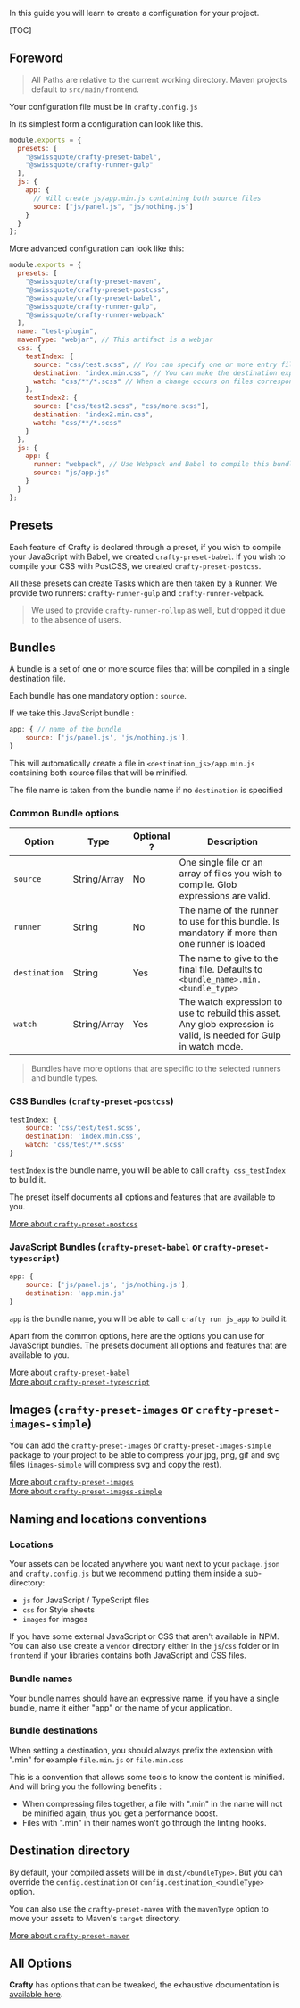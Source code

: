 In this guide you will learn to create a configuration for your project.

[TOC]

## Foreword

> All Paths are relative to the current working directory. Maven projects
> default to `src/main/frontend`.

Your configuration file must be in `crafty.config.js`

In its simplest form a configuration can look like this.

```javascript
module.exports = {
  presets: [
    "@swissquote/crafty-preset-babel",
    "@swissquote/crafty-runner-gulp"
  ],
  js: {
    app: {
      // Will create js/app.min.js containing both source files
      source: ["js/panel.js", "js/nothing.js"]
    }
  }
};
```

More advanced configuration can look like this:

```javascript
module.exports = {
  presets: [
    "@swissquote/crafty-preset-maven",
    "@swissquote/crafty-preset-postcss",
    "@swissquote/crafty-preset-babel",
    "@swissquote/crafty-runner-gulp",
    "@swissquote/crafty-runner-webpack"
  ],
  name: "test-plugin",
  mavenType: "webjar", // This artifact is a webjar
  css: {
    testIndex: {
      source: "css/test.scss", // You can specify one or more entry files
      destination: "index.min.css", // You can make the destination explicit
      watch: "css/**/*.scss" // When a change occurs on files corresponding to this patterns this task will be rerun
    },
    testIndex2: {
      source: ["css/test2.scss", "css/more.scss"],
      destination: "index2.min.css",
      watch: "css/**/*.scss"
    }
  },
  js: {
    app: {
      runner: "webpack", // Use Webpack and Babel to compile this bundle
      source: "js/app.js"
    }
  }
};
```

## Presets

Each feature of Crafty is declared through a preset, if you wish to compile your
JavaScript with Babel, we created `crafty-preset-babel`. If you wish to compile
your CSS with PostCSS, we created `crafty-preset-postcss`.

All these presets can create Tasks which are then taken by a Runner. We provide
two runners: `crafty-runner-gulp` and `crafty-runner-webpack`.

> We used to provide `crafty-runner-rollup` as well, but dropped it due to the absence of users.

## Bundles

A bundle is a set of one or more source files that will be compiled in a single
destination file.

Each bundle has one mandatory option : `source`.

If we take this JavaScript bundle :

```javascript
app: { // name of the bundle
    source: ['js/panel.js', 'js/nothing.js'],
}
```

This will automatically create a file in `<destination_js>/app.min.js`
containing both source files that will be minified.

The file name is taken from the bundle name if no `destination` is specified

### Common Bundle options

| Option        | Type         | Optional ? | Description                                                                                                        |
| ------------- | ------------ | ---------- | ------------------------------------------------------------------------------------------------------------------ |
| `source`      | String/Array | No         | One single file or an array of files you wish to compile. Glob expressions are valid.                              |
| `runner`      | String       | No         | The name of the runner to use for this bundle. Is mandatory if more than one runner is loaded                      |
| `destination` | String       | Yes        | The name to give to the final file. Defaults to `<bundle_name>.min.<bundle_type>`                                  |
| `watch`       | String/Array | Yes        | The watch expression to use to rebuild this asset. Any glob expression is valid, is needed for Gulp in watch mode. |

> Bundles have more options that are specific to the selected runners and bundle
> types.

### CSS Bundles (`crafty-preset-postcss`)

```javascript
testIndex: {
    source: 'css/test/test.scss',
    destination: 'index.min.css',
    watch: 'css/test/**.scss'
}
```

`testIndex` is the bundle name, you will be able to call `crafty css_testIndex`
to build it.

The preset itself documents all options and features that are available to you.

[More about `crafty-preset-postcss`](05_Packages/05_crafty-preset-postcss.md)

### JavaScript Bundles (`crafty-preset-babel` or `crafty-preset-typescript`)

```javascript
app: {
    source: ['js/panel.js', 'js/nothing.js'],
    destination: 'app.min.js'
}
```

`app` is the bundle name, you will be able to call `crafty run js_app` to build
it.

Apart from the common options, here are the options you can use for JavaScript
bundles. The presets document all options and features that are available to
you.

[More about `crafty-preset-babel`](05_Packages/05_crafty-preset-babel.md)<br />
[More about `crafty-preset-typescript`](05_Packages/05_crafty-preset-typescript.md)

## Images (`crafty-preset-images` or `crafty-preset-images-simple`)

You can add the `crafty-preset-images` or `crafty-preset-images-simple` package
to your project to be able to compress your jpg, png, gif and svg files
(`images-simple` will compress svg and copy the rest).

[More about `crafty-preset-images`](05_Packages/05_crafty-preset-images.md)<br />
[More about `crafty-preset-images-simple`](05_Packages/05_crafty-preset-images-simple.md)

## Naming and locations conventions

### Locations

Your assets can be located anywhere you want next to your `package.json` and
`crafty.config.js` but we recommend putting them inside a sub-directory:

- `js` for JavaScript / TypeScript files
- `css` for Style sheets
- `images` for images

If you have some external JavaScript or CSS that aren't available in NPM. You
can also use create a `vendor` directory either in the `js`/`css` folder or in
`frontend` if your libraries contains both JavaScript and CSS files.

### Bundle names

Your bundle names should have an expressive name, if you have a single bundle,
name it either "app" or the name of your application.

### Bundle destinations

When setting a destination, you should always prefix the extension with ".min"
for example `file.min.js` or `file.min.css`

This is a convention that allows some tools to know the content is minified. And
will bring you the following benefits :

- When compressing files together, a file with ".min" in the name will not be
  minified again, thus you get a performance boost.
- Files with ".min" in their names won't go through the linting hooks.

## Destination directory

By default, your compiled assets will be in `dist/<bundleType>`. But you can
override the `config.destination` or `config.destination_<bundleType>` option.

You can also use the `crafty-preset-maven` with the `mavenType` option to move
your assets to Maven's `target` directory.

[More about `crafty-preset-maven`](05_Packages/05_crafty-preset-maven.md)

## All Options

**Crafty** has options that can be tweaked, the exhaustive documentation is
[available here](crafty.config.js_Available_Options.md).
